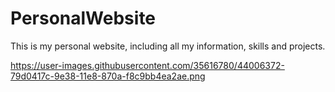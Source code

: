 # PersonalWebsite
This is my personal website, including all my information, skills and projects. 

https://user-images.githubusercontent.com/35616780/44006372-79d0417c-9e38-11e8-870a-f8c9bb4ea2ae.png

